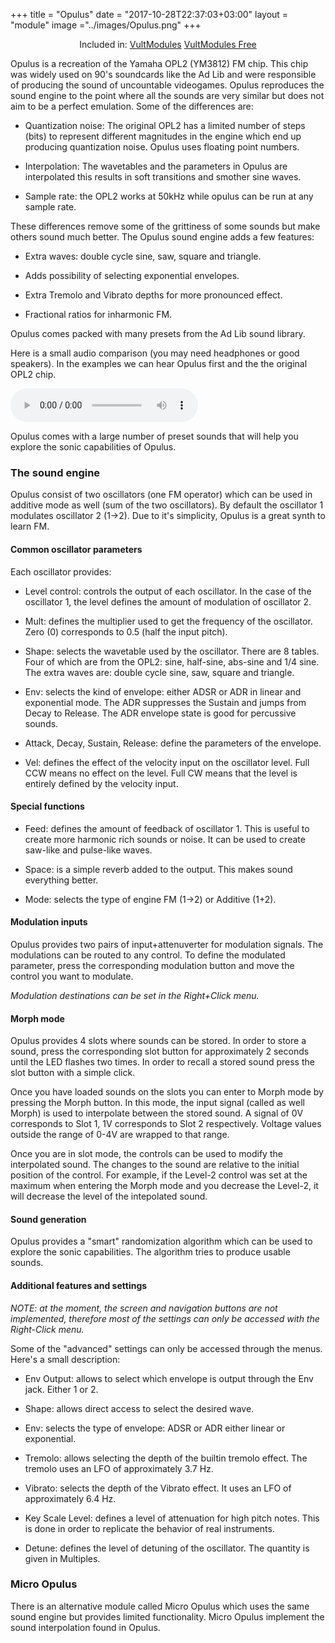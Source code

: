 +++
title = "Opulus"
date = "2017-10-28T22:37:03+03:00"
layout = "module"
image ="../images/Opulus.png"
+++

<center>Included in: <a href="/premium/" class="btn btn-primary" role="button">VultModules</a> <a href="/free/" class="btn btn-primary" role="button">VultModules Free</a> </center>

Opulus is a recreation of the Yamaha OPL2 (YM3812) FM chip. This chip was widely used on 90's soundcards like the Ad Lib and were responsible of producing the sound of uncountable videogames. Opulus reproduces the sound engine to the point where all the sounds are very similar but does not aim to be a perfect emulation. Some of the differences are:

- Quantization noise: The original OPL2 has a limited number of steps (bits) to represent different magnitudes in the engine which end up producing quantization noise. Opulus uses floating point numbers.

- Interpolation: The wavetables and the parameters in Opulus are interpolated this results in soft transitions and smother sine waves.

- Sample rate: the OPL2 works at 50kHz while opulus can be run at any sample rate.

These differences remove some of the grittiness of some sounds but make others sound much better. The Opulus sound engine adds a few features:

- Extra waves: double cycle sine, saw, square and triangle.

- Adds possibility of selecting exponential envelopes.

- Extra Tremolo and Vibrato depths for more pronounced effect.

- Fractional ratios for inharmonic FM.

Opulus comes packed with many presets from the Ad Lib sound library.


Here is a small audio comparison (you may need headphones or good speakers). In the examples we can hear Opulus first and the the original OPL2 chip.

<audio controls>
  <source src="../audio/Opulus-vs-OPL2.mp3" type="audio/mpeg">
Your browser does not support the audio element.
</audio>

Opulus comes with a large number of preset sounds that will help you explore the sonic capabilities of Opulus.


### The sound engine

Opulus consist of two oscillators (one FM operator) which can be used in additive mode as well (sum of the two oscillators). By default the oscillator 1 modulates oscillator 2 (1->2). Due to it's simplicity, Opulus is a great synth to learn FM.

#### Common oscillator parameters

Each oscillator provides:

- Level control: controls the output of each oscillator. In the case of the oscillator 1, the level defines the amount of modulation of oscillator 2.

- Mult: defines the multiplier used to get the frequency of the oscillator. Zero (0) corresponds to 0.5 (half the input pitch).

- Shape: selects the wavetable used by the oscillator. There are 8 tables. Four of which are from the OPL2: sine, half-sine, abs-sine and 1/4 sine. The extra waves are: double cycle sine, saw, square and triangle.

- Env: selects the kind of envelope: either ADSR or ADR in linear and exponential mode. The ADR suppresses the Sustain and jumps from Decay to Release. The ADR envelope state is good for percussive sounds.

- Attack, Decay, Sustain, Release: define the parameters of the envelope.

- Vel: defines the effect of the velocity input on the oscillator level. Full CCW means no effect on the level. Full CW means that the level is entirely defined by the velocity input.

#### Special functions

- Feed: defines the amount of feedback of oscillator 1. This is useful to create more harmonic rich sounds or noise. It can be used to create saw-like and pulse-like waves.

- Space: is a simple reverb added to the output. This makes sound everything better.

- Mode: selects the type of engine FM (1->2) or Additive (1+2).

#### Modulation inputs

Opulus provides two pairs of input+attenuverter for modulation signals. The modulations can be routed to any control. To define the modulated parameter, press the corresponding modulation button and move the control you want to modulate.

*Modulation destinations can be set in the Right+Click menu.*

#### Morph mode

Opulus provides 4 slots where sounds can be stored. In order to store a sound, press the corresponding slot button for approximately 2 seconds until the LED flashes two times. In order to recall a stored sound press the slot button with a simple click.

Once you have loaded sounds on the slots you can enter to Morph mode by pressing the Morph button. In this mode, the input signal (called as well Morph) is used to interpolate between the stored sound. A signal of 0V corresponds to Slot 1, 1V corresponds to Slot 2 respectively. Voltage values outside the range of 0-4V are wrapped to that range.

Once you are in slot mode, the controls can be used to modify the interpolated sound. The changes to the sound are relative to the initial position of the control. For example, if the Level-2 control was set at the maximum when entering the Morph mode and you decrease the Level-2, it will decrease the level of the intepolated sound.

#### Sound generation

Opulus provides a "smart" randomization algorithm which can be used to explore the sonic capabilities. The algorithm tries to produce usable sounds.

#### Additional features and settings

*NOTE: at the moment, the screen and navigation buttons are not implemented, therefore most of the settings can only be accessed with the Right-Click menu.*

Some of the "advanced" settings can only be accessed through the menus. Here's a small description:

- Env Output: allows to select which envelope is output through the Env jack. Either 1 or 2.

- Shape: allows direct access to select the desired wave.

- Env: selects the type of envelope: ADSR or ADR either linear or exponential.

- Tremolo: allows selecting the depth of the builtin tremolo effect. The tremolo uses an LFO of approximately 3.7 Hz.

- Vibrato: selects the depth of the Vibrato effect. It uses an LFO of approximately 6.4 Hz.

- Key Scale Level: defines a level of attenuation for high pitch notes. This is done in order to replicate the behavior of real instruments.

- Detune: defines the level of detuning of the oscillator. The quantity is given in Multiples.

### Micro Opulus

There is an alternative module called Micro Opulus which uses the same sound engine but provides limited functionality. Micro Opulus implement the sound interpolation found in Opulus.


